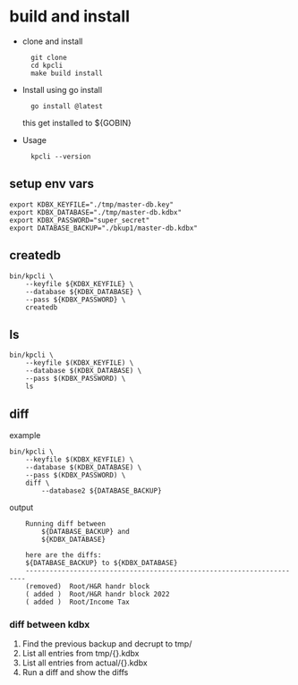 # build and install

- clone and install

        git clone
        cd kpcli
        make build install

- Install using go install

        go install @latest

    this get installed to ${GOBIN}

- Usage

        kpcli --version

## setup env vars

    export KDBX_KEYFILE="./tmp/master-db.key"
    export KDBX_DATABASE="./tmp/master-db.kdbx"
    export KDBX_PASSWORD="super_secret"
    export DATABASE_BACKUP="./bkup1/master-db.kdbx"

## createdb

    bin/kpcli \
        --keyfile ${KDBX_KEYFILE} \
        --database ${KDBX_DATABASE} \
        --pass ${KDBX_PASSWORD} \
        createdb

## ls

    bin/kpcli \
        --keyfile $(KDBX_KEYFILE) \
        --database $(KDBX_DATABASE) \
        --pass $(KDBX_PASSWORD) \
        ls 

## diff

example

    bin/kpcli \
        --keyfile $(KDBX_KEYFILE) \
        --database $(KDBX_DATABASE) \
        --pass $(KDBX_PASSWORD) \
        diff \
            --database2 ${DATABASE_BACKUP}

output

        Running diff between
            ${DATABASE_BACKUP} and
            ${KDBX_DATABASE}

        here are the diffs:
        ${DATABASE_BACKUP} to ${KDBX_DATABASE}
        ----------------------------------------------------------------------
        (removed)  Root/H&R handr block
        ( added )  Root/H&R handr block 2022
        ( added )  Root/Income Tax

### diff between kdbx

1. Find the previous backup and decrupt to tmp/
2. List all entries from tmp/{}.kdbx
3. List all entries from actual/{}.kdbx
4. Run a diff and show the diffs
